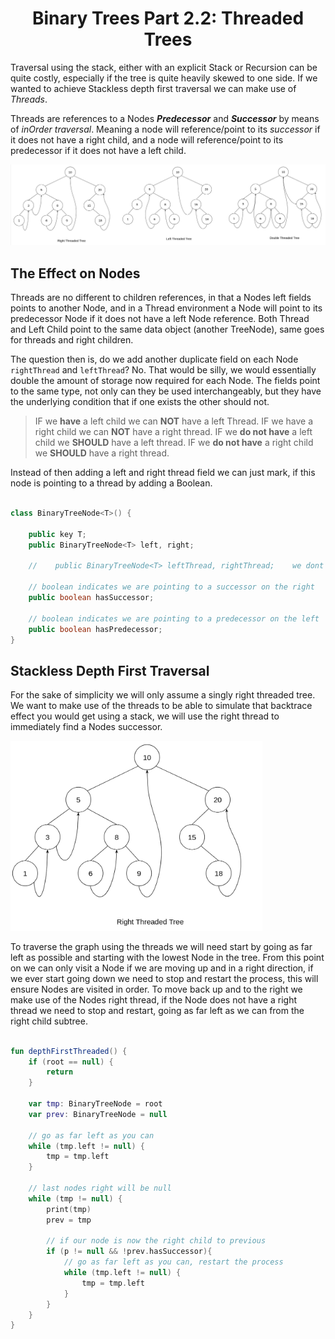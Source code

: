 <div align="center"><h1> Binary Trees Part 2.2: Threaded Trees </h1></div>

Traversal using the stack, either with an explicit Stack or Recursion can be quite costly, especially if the tree is
quite heavily skewed to one side. If we wanted to achieve Stackless depth first traversal we can make use of *Threads*.

Threads are references to a Nodes ***Predecessor*** and ***Successor*** by means of *inOrder traversal*. Meaning a node
will reference/point to its *successor* if it does not have a right child, and a node will reference/point to its
predecessor if it does not have a left child.

<img src="images/threaded_trees.png" alt="threaded trees">

## The Effect on Nodes

Threads are no different to children references, in that a Nodes left fields points to another Node, and in a Thread
environment a Node will point to its predecessor Node if it does not have a left Node reference. Both Thread and Left
Child point to the same data object (another TreeNode), same goes for threads and right children.

The question then is, do we add another duplicate field on each Node `rightThread` and `leftThread`? No. That would be
silly, we would essentially double the amount of storage now required for each Node. The fields point to the same type,
not only can they be used interchangeably, but they have the underlying condition that if one exists the other should
not.

> IF we **have** a left child we can **NOT** have a left Thread. IF we have a right child we can **NOT** have a right thread.
> IF we **do not have** a left child we **SHOULD** have a left thread. IF we **do not have** a right child we **SHOULD**
> have a right thread.


Instead of then adding a left and right thread field we can just mark, if this node is pointing to a thread by adding a
Boolean.

```java

class BinaryTreeNode<T>() {

    public key T;
    public BinaryTreeNode<T> left, right;

    //    public BinaryTreeNode<T> leftThread, rightThread;    we dont want this 

    // boolean indicates we are pointing to a successor on the right
    public boolean hasSuccessor;

    // boolean indicates we are pointing to a predecessor on the left
    public boolean hasPredecessor;
}
```

## Stackless Depth First Traversal

For the sake of simplicity we will only assume a singly right threaded tree. We want to make use of the threads to be
able to simulate that backtrace effect you would get using a stack, we will use the right thread to immediately find a
Nodes successor. </br >

<img src="images/right_threaded.png" alt="right threaded tree" width="80%">

To traverse the graph using the threads we will need start by going as far left as possible and starting with the lowest
Node in the tree. From this point on we can only visit a Node if we are moving up and in a right direction, if we ever
start going down we need to stop and restart the process, this will ensure Nodes are visited in order. To move back up
and to the right we make use of the Nodes right thread, if the Node does not have a right thread we need to stop and
restart, going as far left as we can from the right child subtree.

```kotlin

fun depthFirstThreaded() {
    if (root == null) {
        return
    }

    var tmp: BinaryTreeNode = root
    var prev: BinaryTreeNode = null
    
    // go as far left as you can
    while (tmp.left != null) {
        tmp = tmp.left
    }
    
    // last nodes right will be null
    while (tmp != null) {
        print(tmp)
        prev = tmp
        
        // if our node is now the right child to previous 
        if (p != null && !prev.hasSuccessor){
            // go as far left as you can, restart the process
            while (tmp.left != null) {
                tmp = tmp.left
            }
        }
    }
}

```
